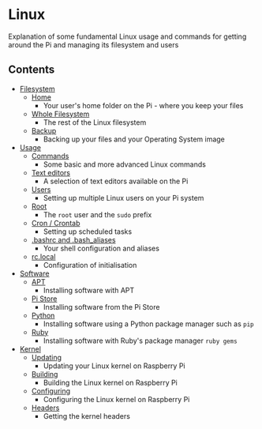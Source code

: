 # Linux

Explanation of some fundamental Linux usage and commands for getting around the Pi and managing its filesystem and users

## Contents

- [Filesystem](filesystem/README.md)
    - [Home](filesystem/home.md)
        - Your user's home folder on the Pi - where you keep your files
    - [Whole Filesystem](filesystem/whole-filesystem.md)
        - The rest of the Linux filesystem
    - [Backup](filesystem/backup.md)
        - Backing up your files and your Operating System image
- [Usage](usage/README.md)
    - [Commands](usage/commands.md)
        - Some basic and more advanced Linux commands
    - [Text editors](usage/text-editors.md)
        - A selection of text editors available on the Pi
    - [Users](usage/users.md)
        - Setting up multiple Linux users on your Pi system
    - [Root](usage/root.md)
        - The `root` user and the `sudo` prefix
    - [Cron / Crontab](usage/cron.md)
        - Setting up scheduled tasks
    - [.bashrc and .bash_aliases](usage/bashrc.md)
        - Your shell configuration and aliases
    - [rc.local](usage/rc-local.md)
        - Configuration of initialisation
- [Software](software/README.md)
    - [APT](software/apt.md)
        - Installing software with APT
    - [Pi Store](software/pi-store.md)
        - Installing software from the Pi Store
    - [Python](software/python.md)
        - Installing software using a Python package manager such as `pip`
    - [Ruby](software/ruby.md)
        - Installing software with Ruby's package manager `ruby gems`
- [Kernel](kernel/README.md)
    - [Updating](kernel/updating.md)
        - Updating your Linux kernel on Raspberry Pi
    - [Building](kernel/building.md)
        - Building the Linux kernel on Raspberry Pi
    - [Configuring](kernel/configuring.md)
        - Configuring the Linux kernel on Raspberry Pi
    - [Headers](kernel/headers.md)
        - Getting the kernel headers
